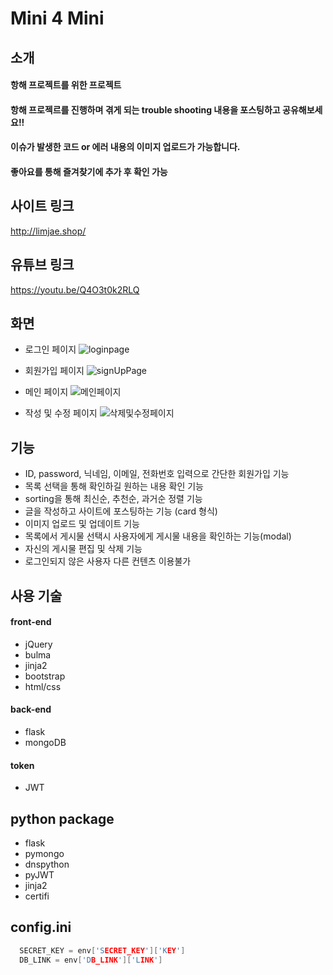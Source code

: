 # Mini 4 Mini
## 소개
#### 항해 프로젝트를 위한 프로젝트
#### 항해 프로젝르를 진행하며 겪게 되는 trouble shooting 내용을 포스팅하고 공유해보세요!!
#### 이슈가 발생한 코드 or 에러 내용의 이미지 업로드가 가능합니다.
#### 좋아요를 통해 즐겨찾기에 추가 후 확인 가능

## 사이트 링크
http://limjae.shop/

## 유튜브 링크
https://youtu.be/Q4O3t0k2RLQ

## 화면
* 로그인 페이지
![loginpage](https://user-images.githubusercontent.com/43942574/157579714-8a67fa13-a52a-4d11-bef9-2bb341cb92a0.png)

* 회원가입 페이지
![signUpPage](https://user-images.githubusercontent.com/43942574/157579822-0e4ea9b6-0655-4e5c-927f-5c7797ddfa81.png)

* 메인 페이지
![메인페이지](https://user-images.githubusercontent.com/43942574/157593547-33b97e4c-1a5a-4f7f-be02-29f3b3bea136.png)

* 작성 및 수정 페이지
![삭제및수정페이지](https://user-images.githubusercontent.com/43942574/157593563-2453baf0-91ca-473d-976b-a75a99645159.png)


## 기능
* ID, password, 닉네임, 이메일, 전화번호 입력으로 간단한 회원가입 기능
* 목록 선택을 통해 확인하길 원하는 내용 확인 기능
* sorting을 통해 최신순, 추천순, 과거순 정렬 기능
* 글을 작성하고 사이트에 포스팅하는 기능 (card 형식)
* 이미지 업로드 및 업데이트 기능
* 목록에서 게시물 선택시 사용자에게 게시물 내용을 확인하는 기능(modal)
* 자신의 게시물 편집 및 삭제 기능
* 로그인되지 않은 사용자 다른 컨텐츠 이용불가


## 사용 기술
#### front-end
* jQuery
* bulma
* jinja2
* bootstrap
* html/css

#### back-end
* flask
* mongoDB

#### token
* JWT

## python package
* flask
* pymongo
* dnspython
* pyJWT
* jinja2
* certifi

## config.ini
```C
  SECRET_KEY = env['SECRET_KEY']['KEY']
  DB_LINK = env['DB_LINK']['LINK']
```
